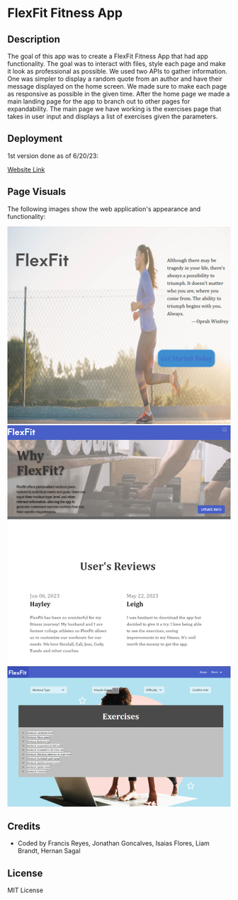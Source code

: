 # FlexFit Fitness App

## Description
The goal of this app was to create a FlexFit Fitness App that had app functionality. The goal was to interact with files, style each page and make it look as professional as possible. We used two APIs to gather information. One was simpler to display a random quote from an author and have their message displayed on the home screen. We made sure to make each page as responsive as possible in the given time. After the home page we made a main landing page for the app to branch out to other pages for expandability. The main page we have working is the exercises page that takes in user input and displays a list of exercises given the parameters.



## Deployment

1st version done as of 6/20/23:

[Website Link](https://reyesfrancisp.github.io/FlexFit_Fitness_App/)

## Page Visuals

The following images show the web application's appearance and functionality:

<img src = "images\example_home_page_flexfit.png">

<img src = "images\example_app_page_flexfit.png">

<img src = "images\example_exercise_page_flexfit.png">

## Credits
- Coded by Francis Reyes, Jonathan Goncalves, Isaias Flores, Liam Brandt, Hernan Sagal

## License

MIT License